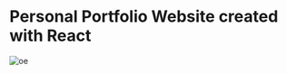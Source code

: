 # Personal Portfolio Website created with React


![oe](https://github.com/oguzhanertekin/oe/assets/68961575/0d41ba74-4024-4572-b020-ace4ffcbe68d)
